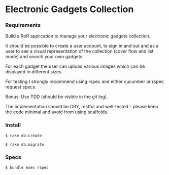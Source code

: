 # Electronic Gadgets Collection

### Requirements
Build a RoR application to manage your electronic gadgets collection.

It should be possible to create a user account, to sign in and out and as a user to see a visual representation of the collection (cover flow and list mode) and search your own gadgets.

For each gadget the user can upload various images which can be displayed in different sizes.

For testing I strongly recommend using rspec and either cucumber or rspec request specs.

Bonus: Use TDD (should be visible in the git log).

The implementation should be DRY, restful and well-tested - please keep the code minimal and avoid from using scaffolds.

### Install
`$ rake db:create`

`$ rake db:migrate`

### Specs
`$ bundle exec rspec`
